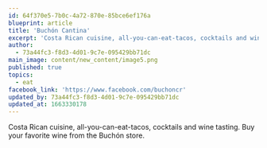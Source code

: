 ```yaml
---
id: 64f370e5-7b0c-4a72-870e-85bce6ef176a
blueprint: article
title: 'Buchón Cantina'
excerpt: 'Costa Rican cuisine, all-you-can-eat-tacos, cocktails and wine tasting.'
author:
  - 73a44fc3-f8d3-4d01-9c7e-095429bb71dc
main_image: content/new_content/image5.png
published: true
topics:
  - eat
facebook_link: 'https://www.facebook.com/buchoncr'
updated_by: 73a44fc3-f8d3-4d01-9c7e-095429bb71dc
updated_at: 1663330178
---
```

Costa Rican cuisine, all-you-can-eat-tacos, cocktails and wine tasting.
Buy your favorite wine from the Buchón store.
